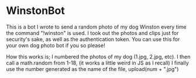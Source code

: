 # WinstonBot
  This is a bot I wrote to send a random photo of my dog Winston every time the command "!winston" is used.
  I took out the photos and clips just for security's sake, as well as the authentication token. You can use this for your own dog photo bot if you so please!
  
  How this works is;
    I numbered the photos of my dog (1.jpg, 2.jpg, etc). 
    I then call a math.random from 1-18, (it works a little weird in JS as I recall)
    I finally use the number generated as the name of the file, upload(num + ".jpg")
 

